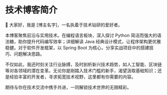 # 技术博客简介

👋 大家好，我是 \[博主名字]，一名执着于技术钻研的爱好者。

本博客聚焦前沿与实用技术。在编程语言板块，深入探讨 Python 简洁而强大的语法糖，助你提升代码编写效率；详细解读 Java 经典设计模式，让程序架构更优雅稳健。对于软件开发框架，以 Spring Boot 为核心，分享实战项目中的搭建技巧、问题解决思路。

不仅如此，我还时刻关注行业脉搏，及时剖析新兴技术趋势，如人工智能、区块链等对各领域的潜在变革。无论你是刚踏入技术门槛的新手，渴望汲取基础知识；还是经验丰富的开发者，寻求拓宽技术视野，这里都有你需要的内容。

期待与你在技术交流中携手共进，一同解锁技术世界的无限精彩。

<CommentService />